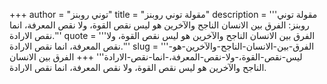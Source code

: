 +++
author = "توني روبنز"
title = "مقولة توني روبنز"
description = '''مقولة توني روبنز: الفرق بين الانسان الناجح والآخرين هو ليس نقص القوة، ولا نقص المعرفة، انما نقص الارادة.'''
quote = '''الفرق بين الانسان الناجح والآخرين هو ليس نقص القوة، ولا نقص المعرفة، انما نقص الارادة.'''
slug = '''الفرق-بين-الانسان-الناجح-والآخرين-هو-ليس-نقص-القوة،-ولا-نقص-المعرفة،-انما-نقص-الارادة'''
+++
الفرق بين الانسان الناجح والآخرين هو ليس نقص القوة، ولا نقص المعرفة، انما نقص الارادة.
